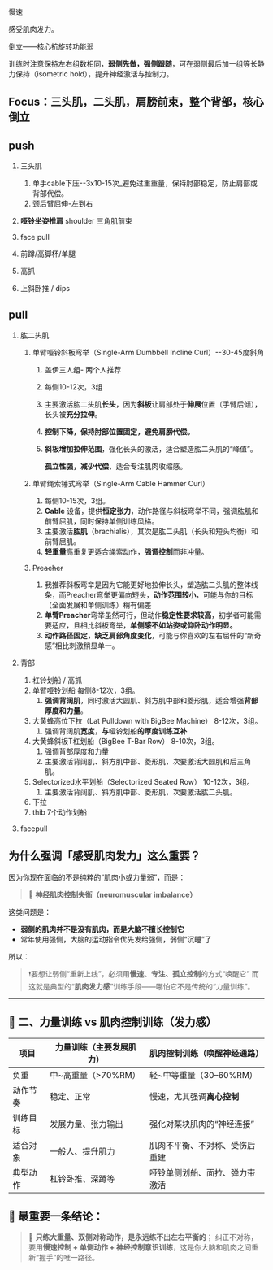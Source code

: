 慢速

感受肌肉发力。

倒立——核心抗旋转功能弱

训练时注意保持左右组数相同，**弱侧先做，强侧跟随**，可在弱侧最后加一组等长静力保持（isometric hold），提升神经激活与控制力。



## Focus：三头肌，二头肌，肩膀前束，整个背部，核心倒立

## push

1. 三头肌
    1. 单手cable下压--3x10-15次_避免过重重量，保持肘部稳定，防止肩部或背部代偿。
    2. 颈后臂屈伸-左到右

2. **哑铃坐姿推肩** shoulder 三角肌前束
3. face pull
4. 前蹲/高脚杯/单腿
5. 高抓
6. 上斜卧推 / dips

## pull

1. 肱二头肌

    1. 单臂哑铃斜板弯举（Single-Arm Dumbbell Incline Curl）--30-45度斜角

        1. 盖伊三人组- 两个人推荐

        2. 每侧10-12次，3组

        3. 主要激活肱二头肌**长头**，因为**斜板**让肩部处于**伸展**位置（手臂后倾），长头被**充分拉伸**。

        4. **控制下降，保持肘部位置固定，避免肩膀代偿。**

        5. **斜板增加拉伸范围**，强化长头的激活，适合塑造肱二头肌的“峰值”。

            **孤立性强，减少代偿**，适合专注肌肉收缩感。

    2. 单臂绳索锤式弯举（Single-Arm Cable Hammer Curl）

        1. 每侧10-15次，3组。
        2. **Cable** 设备，提供**恒定张力**，动作路径与斜板弯举不同，强调肱肌和前臂屈肌，同时保持单侧训练风格。
        3. 主要激活**肱肌**（brachialis），其次是肱二头肌（长头和短头均衡）和前臂屈肌。
        4. **轻重量**高重复更适合绳索动作，**强调控制**而非冲量。

    3. ~~Preacher~~

        1. 我推荐斜板弯举是因为它能更好地拉伸长头，塑造肱二头肌的整体线条，而Preacher弯举更偏向短头，**动作范围较小**，可能与你的目标（全面发展和单侧训练）稍有偏差
        2. **单臂Preacher**弯举虽然可行，但动作**稳定性要求较高**，初学者可能需要适应，且相比斜板弯举，**单侧感不如站姿或仰卧动作明显。**
        3. **动作路径固定，缺乏肩部角度变化**，可能与你喜欢的左右屈伸的“新奇感”相比刺激稍显单一。

2. 背部

    1. 杠铃划船 / 高抓
    2. 单臂哑铃划船 每侧8-12次，3组。
        1. **强调背阔肌**，同时激活大圆肌、斜方肌中部和菱形肌，适合增强**背部厚度和力量**。
    3. 大黄蜂高位下拉（Lat Pulldown with BigBee Machine） 8-12次，3组。
        1. 强调背阔肌**宽度**，**与**哑铃划船**的厚度训练互补**
    4. 大黄蜂斜板T杠划船（BigBee T-Bar Row） 8-10次，3组。
        1. 强调背部厚度和力量
        2. 主要激活背阔肌、斜方肌中部、菱形肌，次要激活大圆肌和后三角肌。
    5. Selectorized水平划船（Selectorized Seated Row） 10-12次，3组。
        1. 主要激活背阔肌、斜方肌中部、菱形肌，次要激活肱二头肌。
    6. 下拉
    7. thib 7个动作划船

3. facepull



## 为什么强调「感受肌肉发力」这么重要？

因为你现在面临的不是纯粹的“肌肉小或力量弱”，而是：

> 🎯 **神经肌肉控制失衡（neuromuscular imbalance）**

这类问题是：

- **弱侧的肌肉并不是没有肌肉，而是大脑不擅长控制它**
- 常年使用强侧，大脑的运动指令优先发给强侧，弱侧“沉睡”了

所以：

> ❗要想让弱侧“重新上线”，必须用**慢速、专注、孤立控制**的方式“唤醒它”
>  而这就是典型的“**肌肉发力感**”训练手段——哪怕它不是传统的“力量训练”。

------

## 🧱 二、力量训练 vs 肌肉控制训练（发力感）

| 项目     | 力量训练（主要发展肌力） | 肌肉控制训练（唤醒神经通路）   |
| -------- | ------------------------ | ------------------------------ |
| 负重     | 中~高重量（>70%RM）      | 轻~中等重量（30–60%RM）        |
| 动作节奏 | 稳定、正常               | 慢速，尤其强调**离心控制**     |
| 训练目标 | 发展力量、张力输出       | 强化对某块肌肉的“神经连接”     |
| 适合对象 | 一般人、提升肌力         | 肌肉不平衡、不对称、受伤后重建 |
| 典型动作 | 杠铃卧推、深蹲等         | 哑铃单侧划船、面拉、弹力带激活 |

## 🏁 最重要一条结论：

> 🎯 **只练大重量、双侧对称动作，是永远练不出左右平衡的**；
>  纠正不对称，要用**慢速控制 + 单侧动作 + 神经控制意识训练**，这是你大脑和肌肉之间重新“握手”的唯一路径。